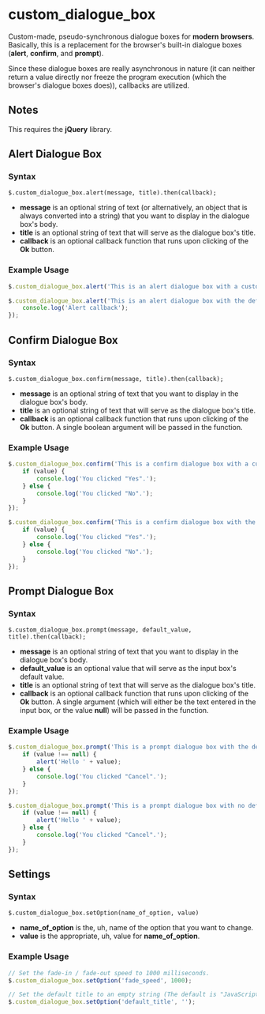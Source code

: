 custom_dialogue_box
===============

Custom-made, pseudo-synchronous dialogue boxes for **modern browsers**.
Basically, this is a replacement for the browser's built-in dialogue boxes (**alert**, **confirm**, and **prompt**).

Since these dialogue boxes are really asynchronous in nature (it can neither return a value directly nor freeze the program execution (which the browser's dialogue boxes does)), callbacks are utilized.

## Notes

This requires the **jQuery** library.

## Alert Dialogue Box

### Syntax

`$.custom_dialogue_box.alert(message, title).then(callback);`

   * **message** is an optional string of text (or alternatively, an object that is always converted into a string) that you want to display in the dialogue box's body.
   * **title** is an optional string of text that will serve as the dialogue box's title.
   * **callback** is an optional callback function that runs upon clicking of the **Ok** button.

### Example Usage

```javascript
$.custom_dialogue_box.alert('This is an alert dialogue box with a custom title "Alert".', 'Alert');
```

```javascript
$.custom_dialogue_box.alert('This is an alert dialogue box with the default title "JavaScript Alert", and an optional callback').then(function () {
    console.log('Alert callback');
});
```

## Confirm Dialogue Box

### Syntax

`$.custom_dialogue_box.confirm(message, title).then(callback);`

   * **message** is an optional string of text that you want to display in the dialogue box's body.
   * **title** is an optional string of text that will serve as the dialogue box's title.
   * **callback** is an optional callback function that runs upon clicking of the **Ok** button. A single boolean argument will be passed in the function.

### Example Usage

```javascript
$.custom_dialogue_box.confirm('This is a confirm dialogue box with a custom title "Confirm".', 'Confirm').then(function (value) {
    if (value) {
        console.log('You clicked "Yes".');
    } else {
        console.log('You clicked "No".');
    }
});
```

```javascript
$.custom_dialogue_box.confirm('This is a confirm dialogue box with the default title "JavaScript Confirm".').then(function (value) {
    if (value) {
        console.log('You clicked "Yes".');
    } else {
        console.log('You clicked "No".');
    }
});
```

## Prompt Dialogue Box

### Syntax

`$.custom_dialogue_box.prompt(message, default_value, title).then(callback);`

   * **message** is an optional string of text that you want to display in the dialogue box's body.
   * **default_value** is an optional value that will serve as the input box's default value.
   * **title** is an optional string of text that will serve as the dialogue box's title.
   * **callback** is an optional callback function that runs upon clicking of the **Ok** button. A single argument (which will either be the text entered in the input box, or the value **null**) will be passed in the function.

### Example Usage

```javascript
$.custom_dialogue_box.prompt('This is a prompt dialogue box with the default title "JavaScript Prompt", and a default value "nerd".', 'nerd').then(function (value) {
    if (value !== null) {
        alert('Hello ' + value);
    } else {
        console.log('You clicked "Cancel".');
    }
});
```

```javascript
$.custom_dialogue_box.prompt('This is a prompt dialogue box with no default value, but has a custom title "Prompt".', '', 'Prompt').then(function (value) {
    if (value !== null) {
        alert('Hello ' + value);
    } else {
        console.log('You clicked "Cancel".');
    }
});
```

## Settings

### Syntax

`$.custom_dialogue_box.setOption(name_of_option, value)`

   * **name_of_option** is the, uh, name of the option that you want to change.
   * **value** is the appropriate, uh, value for **name_of_option**.
   
### Example Usage

```javascript
// Set the fade-in / fade-out speed to 1000 milliseconds.
$.custom_dialogue_box.setOption('fade_speed', 1000);

// Set the default title to an empty string (The default is "JavaScript <type of dialogue box>").
$.custom_dialogue_box.setOption('default_title', '');
```
